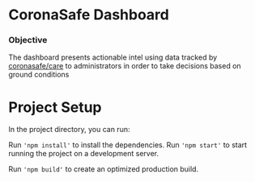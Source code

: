 # CoronaSafe Dashboard
### Objective
The dashboard presents actionable intel using data tracked by [coronasafe/care](https://github.com/coronasafe/care) to administrators in order to take decisions based on ground conditions

# Project Setup
In the project directory, you can run:

Run `'npm install'` to install the dependencies.
Run `'npm start'` to start running the project on a development server.


Run `'npm build'` to create an optimized production build.
